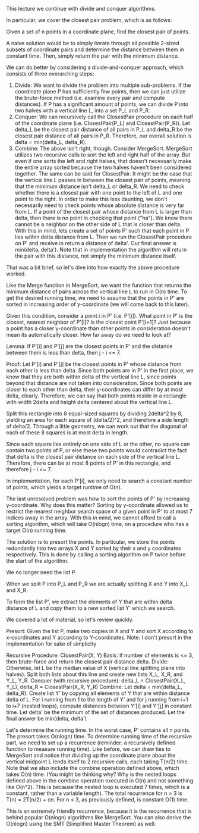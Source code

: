 This lecture we continue with divide and conquer algorithms.

In particular, we cover the closest pair problem, which is as follows:

Given a set of n points in a coordinate plane, find the closest pair of points. 

A naive solution would be to simply iterate through all possible 2-sized subsets of coordinate pairs and determine the distance between them in constant time. Then, simply return
the pair with the minimum distance. 

We can do better by considering a divide-and-conquer approach, which consists of three overarching steps:

1. Divide: We want to divide the problem into multiple sub-problems. If the coordinate plane P has sufficiently few points, then we can just utilize the brute-force method (i.e.
examine every pair and compute distances). If P has a significant amount of points, we can divide P into two halves with a vertical line L, into a set P_L and P_R. 
2. Conquer: We can recursively call the ClosestPair procedure on each half of the coordinate plane (i.e. ClosestPair(P_L) and ClosestPair(P_R)). Let delta_L be the closest pair
distance of all pairs in P_L and delta_R be the closest pair distance of all pairs in P_R. Therefore, our overall solution is delta = min(delta_L, delta_R). 
3. Combine: The above isn't right, though. Consider MergeSort. MergeSort utilizes two recursive calls to sort the left and right half of the array. But even if one sorts the left
and right halves, that doesn't necessarily make the entire array sorted because the two halves haven't been considered together. The same can be said for ClosestPair. It might be
the case that the vertical line L passes in between the closest pair of points, meaning that the minimum distance isn't delta_L or delta_R. We need to check whether there is a
closest pair with one point to the left of L and one point to the right. In order to make this less daunting, we don't necessarily need to check points whose absolute distance is 
very far from L. If a point of the closest pair whose distance from L is larger than delta, then there is no point in checking that point ("ha"). We know there cannot be a neighbor
on the other side of L that is closer than delta. With this in mind, lets create a set of points P' such that each point in P lies within delta distance from L. Then we run the 
ClosestPair procedure on P' and receive in return a distance of delta'. Our final answer is min(delta, delta'). Note that in implementation the algorithm will return the pair with
this distance, not simply the minimum distance itself. 

That was a bit brief, so let's dive into how exactly the above procedure worked.

Like the Merge function in MergeSort, we want the function that returns the minimum distance of pairs across the vertical line L to run in O(n) time. To get the desired running
time, we need to assume that the points in P' are sorted in increasing order of y-coordinate (we will come back to this later). 

Given this condition, consider a point i in P' (i.e. P'[i]). What point in P' is the closest, nearest neighbor of P'[i]? Is the closest point P'[i+1]? Just because a point
has a closer y-coordinate than other points in consideration doesn't mean its automatically closer. How far away do we need to look at? 

Lemma: If P'[i] and P'[j] are the closest points in P' and the distance between them is less than delta, then j - i <= 7. 

Proof: Let P'[i] and P'[j] be the closest points in P' whose distance from each other is less than delta. Since both points are in P' in the first place, we know that they are both
within delta of the vertical line L, since points beyond that distance are not taken into consideration. Since both points are closer to each other than delta, their y-coordinates
can differ by at most delta, clearly. Therefore, we can say that both points reside in a rectangle with width 2delta and height delta centered about the vertical line L. 

Split this rectangle into 8 equal-sized squares by dividing 2delta^2 by 8, yielding an area for each square of (delta/2)^2, and therefore a side length of delta/2. Through a 
little geometry, we can work out that the diagonal of each of these 8 squares is at most delta in length. 

Since each square lies entirely on one side of L or the other, no square can contain two points of P, or else these two points would contradict the fact that delta is the closest
pair distance on each side of the vertical line L. Therefore, there can be at most 8 points of P' in this rectangle, and therefore j - i <= 7. 

In implementation, for each P'[i], we only need to search a constant number of points, which yields a target runtime of O(n). 

The last unresolved problem was how to sort the points of P' by increasing y-coordinate. Why does this matter? Sorting by y-coordinate allowed us to restrict the nearest
neighbor search space of a given point in P' to at most 7 indices away in the array. With this in mind, we cannot afford to call a sorting algorithm, which will take 
O(nlogn) time, on a procedure who has a target O(n) running time. 

The solution is to presort the points. In particular, we store the points redundantly into two arrays X and Y sorted by their x and y coordinates respectively. This is done
by calling a sorting algorithm on P twice before the start of the algorithm. 

We no longer need the list P. 

When we split P into P_L and P_R we are actually splitting X and Y into X_L and X_R. 

To form the list P', we extract the elements of Y that are within delta distance of L and copy them to a new sorted list Y' which we search. 

We covered a lot of material, so let's review quickly. 

Presort: Given the list P, make two copies in X and Y and sort X according to x-coordinates and Y according to Y-coordinates.
Note: I don't presort in the implementation for sake of simplicity

Recursive Procedure: ClosestPair(X, Y)
Basis: If number of elements is <= 3, then brute-force and return the closest pair distance delta. 
Divide: Otherwise, let L be the median value of X (vertical line splitting plane into halves). Split both lists about this line and create new lists X_L, X_R, and Y_L, Y_R.
Conquer (with recursive procedure): delta_L = ClosestPair(X_L, Y_L), delta_R = ClosestPair(X_R, Y_R)
Combine: Let delta = min(delta_L, delta_R). Create list Y' by copying all elements of Y that are within distance delta of L. For i running from 1 to the length of Y' and for j
running from i+1 to i+7 (nested loops), compute distances between Y'[i] and Y'[j] in constant time. Let delta' be the minimum of the set of distances produced. Let the final 
answer be min(delta, delta')

Let's determine the running time. In the worst case, P' contains all n points. The presort takes O(nlogn) time. To determine running time of the recursive part, we need to set 
up a recurrence (reminder: a recursively defined function to measure running time). Like before, we can draw ties to MergeSort and notice that dividing up the coordinate plane
about the vertical midpoint L lends itself to 2 recursive calls, each taking T(n/2) time. Note that we also include the combine operation defined above, which takes O(n) time.
(You might be thinking why? Why is the nested loops defined above in the combine operation executed in O(n) and not something like O(n^2). This is because the nested loop
is executed 7 times, which is a constant, rather than a variable length). The total recurrence for n > 3 is T(n) = 2T(n/2) + cn. For n < 3, as previously defined, is constant O(1) time. 

This is an extremely friendly recurrence, because it is the recurrence that is behind popular O(nlogn) algorithms like MergeSort. You can also derive the O(nlogn) using the 
SMT (Simplified Master Theorem) as well.



